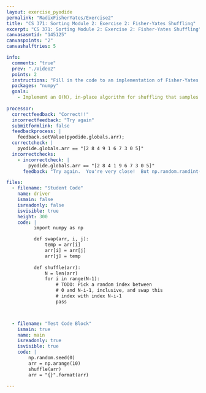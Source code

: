 ```yaml
---
layout: exercise_pyodide
permalink: "RadixFisherYates/Exercise2"
title: "CS 371: Sorting Module 2: Exercise 2: Fisher-Yates Shuffling"
excerpt: "CS 371: Sorting Module 2: Exercise 2: Fisher-Yates Shuffling"
canvasasmtid: "145125"
canvaspoints: "2"
canvashalftries: 5

info:
  comments: "true"
  prev: "./Video2"
  points: 2
  instructions: "Fill in the code to an implementation of Fisher-Yates shuffling which shuffles the items in place from the back forward.  In particular, at each step i, you should pick an index between 0 and N-i-1, inclusive, and then swap the element at index i with this random index.  Recall that <code><a href = \"https://numpy.org/doc/stable/reference/random/generated/numpy.random.randint.html\">np.random.randint(num)</a></code> returns numbers between 0 and num-1, inclusive."
  packages: "numpy"
  goals:
    - Implement an O(N), in-place algorithm for shuffling that samples uniformly across all possible permutations
    
processor:  
  correctfeedback: "Correct!!" 
  incorrectfeedback: "Try again"
  submitformlink: false
  feedbackprocess: | 
    feedback.setValue(pyodide.globals.arr);
  correctcheck: |
    pyodide.globals.arr == "[2 8 4 9 1 6 7 3 0 5]"
  incorrectchecks:
    - incorrectcheck: |
        pyodide.globals.arr == "[2 8 4 1 9 6 7 3 0 5]"
      feedback: "Try again.  You're very close!  But np.random.randint(N-i-1) only returns indices up to N-i-2"

files:
  - filename: "Student Code"
    name: driver
    ismain: false
    isreadonly: false
    isvisible: true
    height: 300
    code: | 
          import numpy as np

          def swap(arr, i, j):
              temp = arr[i]
              arr[i] = arr[j]
              arr[j] = temp
          
          def shuffle(arr):
              N = len(arr)
              for i in range(N-1):
                  # TODO: Pick a random index between
                  # 0 and N-i-1, inclusive, and swap this 
                  # index with index N-i-1
                  pass



  - filename: "Test Code Block"
    ismain: true
    name: main
    isreadonly: true
    isvisible: true
    code: |
        np.random.seed(0)
        arr = np.arange(10)
        shuffle(arr)
        arr = "{}".format(arr)
        
---
```

